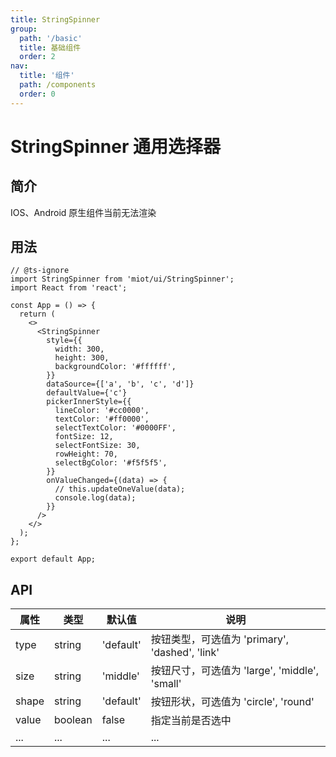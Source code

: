 ```yaml
---
title: StringSpinner
group:
  path: '/basic'
  title: 基础组件
  order: 2
nav:
  title: '组件'
  path: /components
  order: 0
---
```


# StringSpinner 通用选择器

## 简介

IOS、Android 原生组件当前无法渲染

## 用法

```tsx
// @ts-ignore
import StringSpinner from 'miot/ui/StringSpinner';
import React from 'react';

const App = () => {
  return (
    <>
      <StringSpinner
        style={{
          width: 300,
          height: 300,
          backgroundColor: '#ffffff',
        }}
        dataSource={['a', 'b', 'c', 'd']}
        defaultValue={'c'}
        pickerInnerStyle={{
          lineColor: '#cc0000',
          textColor: '#ff0000',
          selectTextColor: '#0000FF',
          fontSize: 12,
          selectFontSize: 30,
          rowHeight: 70,
          selectBgColor: '#f5f5f5',
        }}
        onValueChanged={(data) => {
          // this.updateOneValue(data);
          console.log(data);
        }}
      />
    </>
  );
};

export default App;
```

## API

| 属性  | 类型    | 默认值    | 说明                                           |
| ----- | ------- | --------- | ---------------------------------------------- |
| type  | string  | 'default' | 按钮类型，可选值为 'primary', 'dashed', 'link' |
| size  | string  | 'middle'  | 按钮尺寸，可选值为 'large', 'middle', 'small'  |
| shape | string  | 'default' | 按钮形状，可选值为 'circle', 'round'           |
| value | boolean | false     | 指定当前是否选中                               |
| ...   | ...     | ...       | ...                                            |
